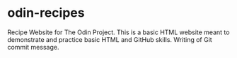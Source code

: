 # odin-recipes
Recipe Website for The Odin Project.
This is a basic HTML website meant to demonstrate and practice basic HTML and GitHub skills.
Writing of Git commit message.
